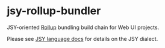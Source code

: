 # jsy-rollup-bundler
JSY-oriented [Rollup](https://rollupjs.org) bundling build chain for Web UI projects.

Please see [JSY language docs](https://github.com/jsy-lang/jsy-lang-docs) for details on the JSY dialect.
